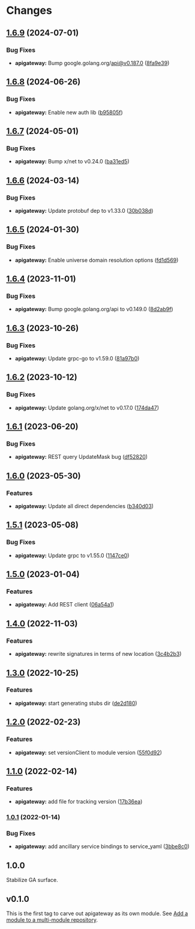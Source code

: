# Changes

## [1.6.9](https://github.com/googleapis/google-cloud-go/compare/apigateway/v1.6.8...apigateway/v1.6.9) (2024-07-01)


### Bug Fixes

* **apigateway:** Bump google.golang.org/api@v0.187.0 ([8fa9e39](https://github.com/googleapis/google-cloud-go/commit/8fa9e398e512fd8533fd49060371e61b5725a85b))

## [1.6.8](https://github.com/googleapis/google-cloud-go/compare/apigateway/v1.6.7...apigateway/v1.6.8) (2024-06-26)


### Bug Fixes

* **apigateway:** Enable new auth lib ([b95805f](https://github.com/googleapis/google-cloud-go/commit/b95805f4c87d3e8d10ea23bd7a2d68d7a4157568))

## [1.6.7](https://github.com/googleapis/google-cloud-go/compare/apigateway/v1.6.6...apigateway/v1.6.7) (2024-05-01)


### Bug Fixes

* **apigateway:** Bump x/net to v0.24.0 ([ba31ed5](https://github.com/googleapis/google-cloud-go/commit/ba31ed5fda2c9664f2e1cf972469295e63deb5b4))

## [1.6.6](https://github.com/googleapis/google-cloud-go/compare/apigateway/v1.6.5...apigateway/v1.6.6) (2024-03-14)


### Bug Fixes

* **apigateway:** Update protobuf dep to v1.33.0 ([30b038d](https://github.com/googleapis/google-cloud-go/commit/30b038d8cac0b8cd5dd4761c87f3f298760dd33a))

## [1.6.5](https://github.com/googleapis/google-cloud-go/compare/apigateway/v1.6.4...apigateway/v1.6.5) (2024-01-30)


### Bug Fixes

* **apigateway:** Enable universe domain resolution options ([fd1d569](https://github.com/googleapis/google-cloud-go/commit/fd1d56930fa8a747be35a224611f4797b8aeb698))

## [1.6.4](https://github.com/googleapis/google-cloud-go/compare/apigateway/v1.6.3...apigateway/v1.6.4) (2023-11-01)


### Bug Fixes

* **apigateway:** Bump google.golang.org/api to v0.149.0 ([8d2ab9f](https://github.com/googleapis/google-cloud-go/commit/8d2ab9f320a86c1c0fab90513fc05861561d0880))

## [1.6.3](https://github.com/googleapis/google-cloud-go/compare/apigateway/v1.6.2...apigateway/v1.6.3) (2023-10-26)


### Bug Fixes

* **apigateway:** Update grpc-go to v1.59.0 ([81a97b0](https://github.com/googleapis/google-cloud-go/commit/81a97b06cb28b25432e4ece595c55a9857e960b7))

## [1.6.2](https://github.com/googleapis/google-cloud-go/compare/apigateway/v1.6.1...apigateway/v1.6.2) (2023-10-12)


### Bug Fixes

* **apigateway:** Update golang.org/x/net to v0.17.0 ([174da47](https://github.com/googleapis/google-cloud-go/commit/174da47254fefb12921bbfc65b7829a453af6f5d))

## [1.6.1](https://github.com/googleapis/google-cloud-go/compare/apigateway-v1.6.0...apigateway/v1.6.1) (2023-06-20)


### Bug Fixes

* **apigateway:** REST query UpdateMask bug ([df52820](https://github.com/googleapis/google-cloud-go/commit/df52820b0e7721954809a8aa8700b93c5662dc9b))

## [1.6.0](https://github.com/googleapis/google-cloud-go/compare/apigateway/v1.5.1...apigateway/v1.6.0) (2023-05-30)


### Features

* **apigateway:** Update all direct dependencies ([b340d03](https://github.com/googleapis/google-cloud-go/commit/b340d030f2b52a4ce48846ce63984b28583abde6))

## [1.5.1](https://github.com/googleapis/google-cloud-go/compare/apigateway/v1.5.0...apigateway/v1.5.1) (2023-05-08)


### Bug Fixes

* **apigateway:** Update grpc to v1.55.0 ([1147ce0](https://github.com/googleapis/google-cloud-go/commit/1147ce02a990276ca4f8ab7a1ab65c14da4450ef))

## [1.5.0](https://github.com/googleapis/google-cloud-go/compare/apigateway/v1.4.0...apigateway/v1.5.0) (2023-01-04)


### Features

* **apigateway:** Add REST client ([06a54a1](https://github.com/googleapis/google-cloud-go/commit/06a54a16a5866cce966547c51e203b9e09a25bc0))

## [1.4.0](https://github.com/googleapis/google-cloud-go/compare/apigateway/v1.3.0...apigateway/v1.4.0) (2022-11-03)


### Features

* **apigateway:** rewrite signatures in terms of new location ([3c4b2b3](https://github.com/googleapis/google-cloud-go/commit/3c4b2b34565795537aac1661e6af2442437e34ad))

## [1.3.0](https://github.com/googleapis/google-cloud-go/compare/apigateway/v1.2.0...apigateway/v1.3.0) (2022-10-25)


### Features

* **apigateway:** start generating stubs dir ([de2d180](https://github.com/googleapis/google-cloud-go/commit/de2d18066dc613b72f6f8db93ca60146dabcfdcc))

## [1.2.0](https://github.com/googleapis/google-cloud-go/compare/apigateway/v1.1.0...apigateway/v1.2.0) (2022-02-23)


### Features

* **apigateway:** set versionClient to module version ([55f0d92](https://github.com/googleapis/google-cloud-go/commit/55f0d92bf112f14b024b4ab0076c9875a17423c9))

## [1.1.0](https://github.com/googleapis/google-cloud-go/compare/apigateway/v1.0.1...apigateway/v1.1.0) (2022-02-14)


### Features

* **apigateway:** add file for tracking version ([17b36ea](https://github.com/googleapis/google-cloud-go/commit/17b36ead42a96b1a01105122074e65164357519e))

### [1.0.1](https://www.github.com/googleapis/google-cloud-go/compare/apigateway/v1.0.0...apigateway/v1.0.1) (2022-01-14)


### Bug Fixes

* **apigateway:** add ancillary service bindings to service_yaml ([3bbe8c0](https://www.github.com/googleapis/google-cloud-go/commit/3bbe8c0c558c06ef5865bb79eb228b6da667ddb3))

## 1.0.0

Stabilize GA surface.

## v0.1.0

This is the first tag to carve out apigateway as its own module. See
[Add a module to a multi-module repository](https://github.com/golang/go/wiki/Modules#is-it-possible-to-add-a-module-to-a-multi-module-repository).
